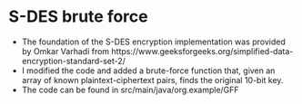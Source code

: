 <h1>S-DES brute force</h1>
<ul>
  <li>The foundation of the S-DES encryption implementation was provided by Omkar Varhadi from https://www.geeksforgeeks.org/simplified-data-encryption-standard-set-2/</li>
  <li>I modified the code and added a brute-force function that, given an array of known plaintext-ciphertext pairs, finds the original 10-bit key.</li>
  <li>The code can be found in src/main/java/org.example/GFF</li>
</ul>


